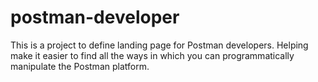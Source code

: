 # postman-developer
This is a project to define landing page for Postman developers. Helping make it easier to find all the ways in which you can programmatically manipulate the Postman platform.
